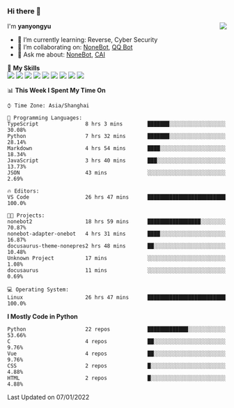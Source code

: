 ### Hi there 👋

<a href="#">
  <img align="right" src="https://github-readme-stats.vercel.app/api?username=yanyongyu&count_private=true&show_icons=true&bg_color=15,f2f7fd,E0EAFC" />
</a>

I'm **yanyongyu**

- 🌱 I’m currently learning: Reverse, Cyber Security
- 👯 I’m collaborating on: [NoneBot](https://github.com/nonebot), [QQ Bot](https://github.com/Mrs4s/go-cqhttp)
- 💬 Ask me about: [NoneBot](https://github.com/nonebot), [CAI](https://github.com/cscs181/CAI)

🌟 **My Skills**  
![](https://img.shields.io/badge/-Python-3e74a2?style=flat-square&logo=Python&logoColor=fff)
![](https://img.shields.io/badge/-Node.js-339933?style=flat-square&logo=Node.js&logoColor=fff)
![](https://img.shields.io/badge/-Vue-4fc08d?style=flat-square&logo=Vue.js&logoColor=fff)
![](https://img.shields.io/badge/-React-2d98ce?style=flat-square&logo=React&logoColor=fff)
![](https://img.shields.io/badge/-Docker-2496ED?style=flat-square&logo=Docker&logoColor=fff)
![](https://img.shields.io/badge/-Linux-000000?style=flat-square&logo=Linux&logoColor=fff)
![](https://img.shields.io/badge/-MySQL-4479A1?style=flat-square&logo=MySQL&logoColor=fff)
![](https://img.shields.io/badge/-Redis-DC382D?style=flat-square&logo=Redis&logoColor=fff)
![](https://img.shields.io/badge/-MongoDB-47A248?style=flat-square&logo=MongoDB&logoColor=fff)

<!--START_SECTION:waka-->
📊 **This Week I Spent My Time On** 

```text
⌚︎ Time Zone: Asia/Shanghai

💬 Programming Languages: 
TypeScript               8 hrs 3 mins        ███████░░░░░░░░░░░░░░░░░░   30.08% 
Python                   7 hrs 32 mins       ███████░░░░░░░░░░░░░░░░░░   28.14% 
Markdown                 4 hrs 54 mins       ████░░░░░░░░░░░░░░░░░░░░░   18.34% 
JavaScript               3 hrs 40 mins       ███░░░░░░░░░░░░░░░░░░░░░░   13.73% 
JSON                     43 mins             ░░░░░░░░░░░░░░░░░░░░░░░░░   2.69%

🔥 Editors: 
VS Code                  26 hrs 47 mins      █████████████████████████   100.0%

🐱‍💻 Projects: 
nonebot2                 18 hrs 59 mins      █████████████████░░░░░░░░   70.87% 
nonebot-adapter-onebot   4 hrs 31 mins       ████░░░░░░░░░░░░░░░░░░░░░   16.87% 
docusaurus-theme-nonepres2 hrs 48 mins       ██░░░░░░░░░░░░░░░░░░░░░░░   10.48% 
Unknown Project          17 mins             ░░░░░░░░░░░░░░░░░░░░░░░░░   1.08% 
docusaurus               11 mins             ░░░░░░░░░░░░░░░░░░░░░░░░░   0.69%

💻 Operating System: 
Linux                    26 hrs 47 mins      █████████████████████████   100.0%

```

**I Mostly Code in Python** 

```text
Python                   22 repos            █████████████░░░░░░░░░░░░   53.66% 
C                        4 repos             ██░░░░░░░░░░░░░░░░░░░░░░░   9.76% 
Vue                      4 repos             ██░░░░░░░░░░░░░░░░░░░░░░░   9.76% 
CSS                      2 repos             █░░░░░░░░░░░░░░░░░░░░░░░░   4.88% 
HTML                     2 repos             █░░░░░░░░░░░░░░░░░░░░░░░░   4.88%

```



 Last Updated on 07/01/2022
<!--END_SECTION:waka-->
